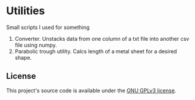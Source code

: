 # Utilities
Small scripts I used for something
1) Converter. Unstacks data from one column of a txt file into another csv file using numpy.
2) Parabolic trough utility. Calcs length of a metal sheet for a desired shape.

## License
This project's source code is available under the [GNU GPLv3 license](LICENSE).

